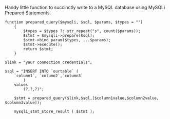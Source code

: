 Handy little function to succinctly write to a MySQL database using MySQLi Prepared Statements.

    function prepared_query($mysqli, $sql, $params, $types = "")
        {
            $types = $types ?: str_repeat("s", count($params));
            $stmt = $mysqli->prepare($sql);
            $stmt->bind_param($types, ...$params);
            $stmt->execute();
            return $stmt;
        }
    
    $link = "your connection credentials";

    $sql = "INSERT INTO `ourtable` (
        `column1`, `column2`,`column3`
            )
        values
            (?,?,?)";

        $stmt = prepared_query($link,$sql,[$column1value,$column2value, $column3value]);

        mysqli_stmt_store_result ( $stmt );